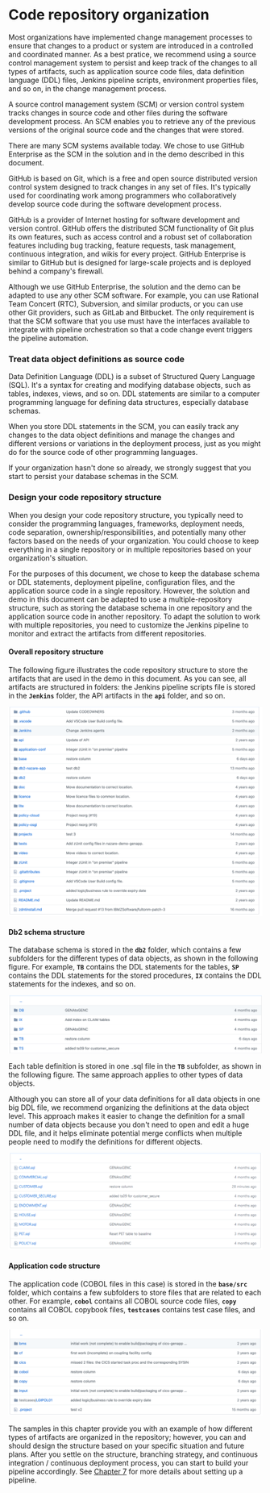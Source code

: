 # Code repository organization   
Most organizations have implemented change management processes to ensure that changes to a product or system are introduced in a controlled and coordinated manner. As a best pratice, we recommend using a source control management system to persist and keep track of the changes to all types of artifacts, such as application source code files, data definition language (DDL) files, Jenkins pipeline scripts, environment properties files, and so on, in the change management process. 

A source control management system (SCM) or version control system tracks changes in source code and other files during the software development process. An SCM enables you to retrieve any of the previous versions of the original source code and the changes that were stored. 

There are many SCM systems available today. We chose to use GitHub Enterprise as the SCM in the solution and in the demo described in this document. 

GitHub is based on Git, which is a free and open source distributed version control system designed to track changes in any set of files. It's typically used for coordinating work among programmers who collaboratively develop source code during the software development process. 

GitHub is a provider of Internet hosting for software development and version control. GitHub offers the distributed SCM functionality of Git plus its own features, such as access control and a robust set of collaboration features including bug tracking, feature requests, task management, continuous integration, and wikis for every project. GitHub Enterprise is similar to GitHub but is designed for large-scale projects and is deployed behind a company's firewall.

Although we use GitHub Enterprise, the solution and the demo can be adapted to use any other SCM software. For example, you can use Rational Team Concert (RTC), Subversion, and similar products, or you can use other Git providers, such as GitLab and Bitbucket. The only requirement is that the SCM software that you use must have the interfaces available to integrate with pipeline orchestration so that a code change event triggers the pipeline automation. 

### Treat data object definitions as source code

Data Definition Language (DDL) is a subset of Structured Query Language (SQL). It's a syntax for creating and modifying database objects, such as tables, indexes, views, and so on. DDL statements are similar to a computer programming language for defining data structures, especially database schemas.

When you store DDL statements in the SCM, you can easily track any changes to the data object definitions and manage the changes and different versions or variations in the deployment process, just as you might do for the source code of other programming languages. 

If your organization hasn't done so already, we strongly suggest that you start to persist your database schemas in the SCM. 

### Design your code repository structure
When you design your code repository structure, you typically need to consider the programming languages, frameworks, deployment needs, code separation, ownership/responsibilities, and potentially many other factors based on the needs of your organization. You could choose to keep everything in a single repository or in multiple repositories based on your organization's situation.

For the purposes of this document, we chose to keep the database schema or DDL statements, deployment pipeline, configuration files, and the application source code in a single repository. However, the solution and demo in this document can be adapted to use a multiple-repository structure, such as storing the database schema in one repository and the application source code in another repository. To adapt the solution to work with multiple repositories, you need to customize the Jenkins pipeline to monitor and extract the artifacts from different repositories.

#### Overall repository structure
The following figure illustrates the code repository structure to store the artifacts that are used in the demo in this document. As you can see, all artifacts are structured in folders: the Jenkins pipeline scripts file is stored in the **`Jenkins`** folder, the API artifacts in the **`api`** folder, and so on.

<p align="center">
  <img alt="Git repository structure" src="images/GitRepoStructure.png">
</p>

#### Db2 schema structure
The database schema is stored in the **`db2`** folder, which contains a few subfolders for the different types of data objects, as shown in the following figure. For example, **`TB`** contains the DDL statements for the tables, **`SP`** contains the DDL statements for the stored procedures, **`IX`** contains the DDL statements for the indexes, and so on.
<p align="center">
  <img alt="Database schema folder structure" src="images/dbschema.png">
</p>

Each table definition is stored in one .sql file in the **`TB`** subfolder, as shown in the following figure. The same approach applies to other types of data objects. 


Although you can store all of your data definitions for all data objects in one big DDL file, we recommend organizing the definitions at the data object level. This approach makes it easier to change the definition for a small number of data objects because you don't need to open and edit a huge DDL file, and it helps eliminate potential merge conflicts when multiple people need to modify the definitions for different objects.
<p align="center">
  <img alt="Table definition files" src="images/tbDefinition.png">
</p>

#### Application code structure
The application code (COBOL files in this case) is stored in the **`base/src`** folder, which contains a few subfolders to store files that are related to each other. For example, **`cobol`** contains all COBOL source code files, **`copy`** contains all COBOL copybook files, **`testcases`** contains test case files, and so on.
<p align="center">
  <img alt="COBOL application code folder structure" src="images/appSrcCode.png">
</p>


The samples in this chapter provide you with an example of how different types of artifacts are organized in the repository; however, you can and should design the structure based on your specific situation and future plans. After you settle on the structure, branching strategy, and continuous integration / continuous deployment process, you can start to build your pipeline accordingly. See [Chapter 7](C007_jenkins_overall.md) for more details about setting up a pipeline.
